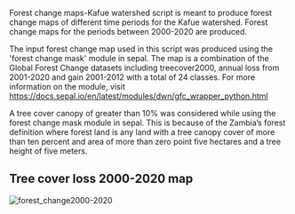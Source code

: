 Forest change maps-Kafue watershed script is meant to produce forest change maps of different time periods for the Kafue watershed. Forest change maps for the periods between 2000-2020 are produced.

The input forest change map used in this script was produced using the 'forest change mask' module in sepal. The map is a combination of the Global Forest Change datasets including treecover2000, annual loss from 2001-2020 and gain 2001-2012 with a total of 24 classes. For more information on the module, visit https://docs.sepal.io/en/latest/modules/dwn/gfc_wrapper_python.html 

A tree cover canopy of greater than 10% was considered while using the forest change mask module in sepal. This is because of the Zambia’s forest definition where forest land is any land with a tree canopy cover of more than ten percent and area of more than zero point five hectares and a tree height of five meters. 

## Tree cover loss 2000-2020 map
![forest_change2000-2020](https://user-images.githubusercontent.com/41087680/132525189-bf85d160-c86f-4aba-bde2-cab7e092e44b.png)



  
